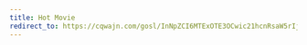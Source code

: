 ```yaml
---
title: Hot Movie
redirect_to: https://cqwajn.com/gosl/InNpZCI6MTExOTE3OCwic21hcnRsaW5rIjp0cnVlfQ==eyJwaWQiOjEwODY1Mjcs?si1=telegram&si2=dating
---
```

